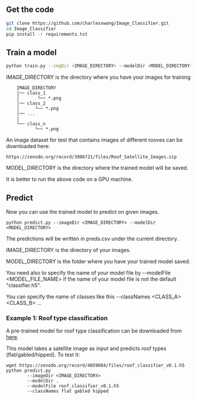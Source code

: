 
## Get the code


```bash
git clone https://github.com/charlesxwang/Image_Classifier.git
cd Image_Classifier
pip install -r requirements.txt
```

## Train a model

```bash
python train.py --imgDir <IMAGE_DIRECTORY> --modelDir <MODEL_DIRECTORY>
```

IMAGE_DIRECTORY is the directory where you have your images for training


```
    IMAGE_DIRECTORY
    │── class_1
    │       └── *.png
    │── class_2
    |      └── *.png
    │── ...
    |
    └── class_n
           └── *.png
```

An image dataset for test that contains images of different rooves can be downloaded here:
```
https://zenodo.org/record/3986721/files/Roof_Satellite_Images.zip
```

MODEL_DIRECTORY is the directory where the trained model will be saved. 

It is better to run the above code on a GPU machine.




## Predict


Now you can use the trained model to predict on given images.

```
python predict.py --imageDir <IMAGE_DIRECTORY> --modelDir <MODEL_DIRECTORY> 
```

The predictions will be written in preds.csv under the current directory.

IMAGE_DIRECTORY is the directory of your images. 

MODEL_DIRECTORY is the folder where you have your trained model saved.

You need also to specify the name of your model file by --modelFile <MODEL_FILE_NAME> if the name of your model file is not the default "classifier.h5".

You can specify the name of classes like this --classNames <CLASS_A> <CLASS_B> ...


### Example 1: Roof type classification

A pre-trained model for roof type classification can be downloaded from [here](https://doi.org/10.5281/zenodo.4059083). 

This model takes a satellite image as input and predicts roof types (flat/gabled/hipped). To test it:

```
wget https://zenodo.org/record/4059084/files/roof_classifier_v0.1.h5
python predict.py 
        --imageDir <IMAGE_DIRECTORY> 
        --modelDir . 
        --modelFile roof_classifier_v0.1.h5 
        --classNames flat gabled hipped
```





